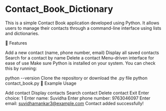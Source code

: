 # Contact_Book_Dictionary
This is a simple Contact Book application developed using Python. It allows users to manage their contacts through a command-line interface using lists and dictionaries.

🚀 Features

Add a new contact (name, phone number, email)
Display all saved contacts
Search for a contact by name
Delete a contact
Menu-driven interface for ease of use
Make sure Python is installed on your system.
You can check this by running:

python --version Clone the repository or download the .py file python contact_book.py 🧾 Example Usage

Add contact
Display contacts
Search contact
Delete contact
Exit Enter choice: 1 Enter name: Suvidha Enter phone number: 9763046097 Enter email: suvidhamankar3@example.com Contact added successfully!

